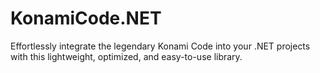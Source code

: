 # KonamiCode.NET
Effortlessly integrate the legendary Konami Code into your .NET projects with this lightweight, optimized, and easy-to-use library.
